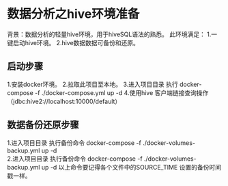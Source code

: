 # 数据分析之hive环境准备
背景：数据分析的轻量hive环境，用于hiveSQL语法的熟悉。
此环境满足：
1.一键启动hive环境。
2.hive数据数据可备份和还原。
## 启动步骤
1.安装docker环境。
2.拉取此项目至本地。
3.进入项目目录 执行 docker-compose -f ./docker-compose.yml up -d
4.使用hive 客户端链接查询操作（jdbc:hive2://localhost:10000/default）

## 数据备份还原步骤 
1.进入项目目录 执行备份命令 docker-compose -f ./docker-volumes-backup.yml up -d  
2.进入项目目录 执行备份命令 docker-compose -f ./docker-volumes-backup.yml up -d 
以上命令要记得各个文件中的SOURCE_TIME 设置的备份时间戳一样。
